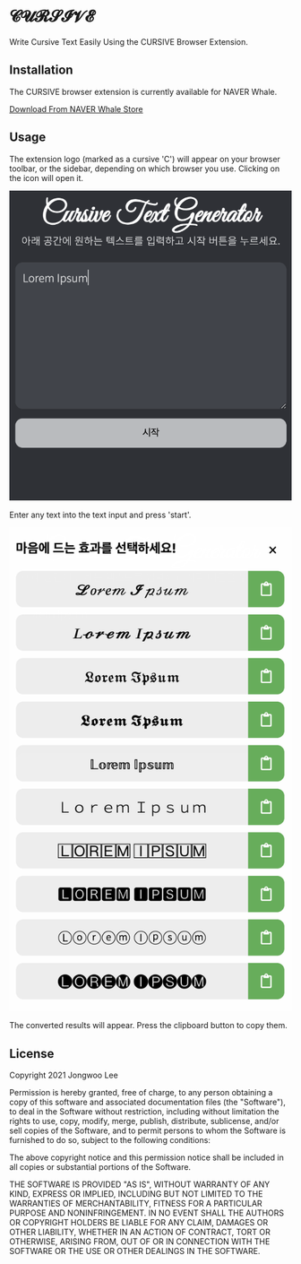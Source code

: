 # 𝓒𝓤𝓡𝓢𝓘𝓥𝓔
Write Cursive Text Easily Using the CURSIVE Browser Extension.

## Installation
The CURSIVE browser extension is currently available for NAVER Whale.

[Download From NAVER Whale Store](https://store.whale.naver.com/detail/nbhhoniajhjilfijhkcebgigcmidlpcp)

## Usage
The extension logo (marked as a cursive 'C') will appear on your browser toolbar, or the sidebar, depending on which browser you use. Clicking on the icon will open it.

![Main Screen](./Images/screenshot_1.png)

Enter any text into the text input and press 'start'.

![Results](./Images/screenshot_2.png)

The converted results will appear. Press the clipboard button to copy them.

## License

Copyright 2021 Jongwoo Lee

Permission is hereby granted, free of charge, to any person obtaining a copy of this software and associated documentation files (the "Software"), to deal in the Software without restriction, including without limitation the rights to use, copy, modify, merge, publish, distribute, sublicense, and/or sell copies of the Software, and to permit persons to whom the Software is furnished to do so, subject to the following conditions:

The above copyright notice and this permission notice shall be included in all copies or substantial portions of the Software.

THE SOFTWARE IS PROVIDED "AS IS", WITHOUT WARRANTY OF ANY KIND, EXPRESS OR IMPLIED, INCLUDING BUT NOT LIMITED TO THE WARRANTIES OF MERCHANTABILITY, FITNESS FOR A PARTICULAR PURPOSE AND NONINFRINGEMENT. IN NO EVENT SHALL THE AUTHORS OR COPYRIGHT HOLDERS BE LIABLE FOR ANY CLAIM, DAMAGES OR OTHER LIABILITY, WHETHER IN AN ACTION OF CONTRACT, TORT OR OTHERWISE, ARISING FROM, OUT OF OR IN CONNECTION WITH THE SOFTWARE OR THE USE OR OTHER DEALINGS IN THE SOFTWARE.
